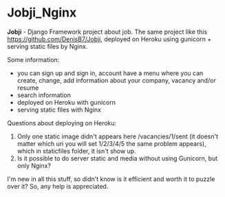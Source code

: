 # 								Jobji_Nginx

**Jobji** - Django Framework project about job. The same project like this https://github.com/DenisB7/Jobji, deployed on Heroku using gunicorn + serving static files by Nginx.

Some information:
- you can sign up and sign in, account have a menu where you can create, change, add information about your company, vacancy and/or resume
- search information
- deployed on Heroku with gunicorn
- serving static files with Nginx

Questions about deploying on Heroku:
1. Only one static image didn't appears here /vacancies/1/sent (it doesn't matter which uri you will set 1/2/3/4/5 the same problem appears), which in staticfiles folder, it isn't show up. 
2. Is it possible to do server static and media without using Gunicorn, but only Nginx? 

I'm new in all this stuff, so didn't know is it efficient and worth it to puzzle over it? So, any help is appreciated.
